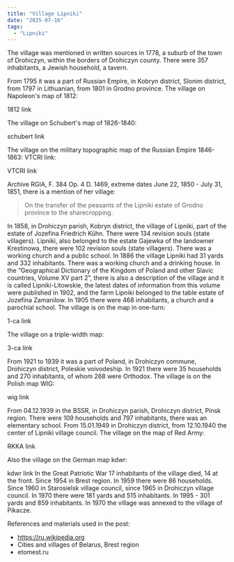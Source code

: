 ```yaml
---
title: "Village Lipniki"
date: "2025-07-16"
tags: 
  - "Lipniki"
---
```


The village was mentioned in written sources in 1778, a suburb of the town of Drohiczyn, within the borders of Drohiczyn county. There were 357 inhabitants, a Jewish household, a tavern.

From 1795 it was a part of Russian Empire, in Kobryn district, Slonim district, from 1797 in Lithuanian, from 1801 in Grodno province. The village on Napoleon's map of 1812:

1812 link

The village on Schubert's map of 1826-1840:

schubert link

The village on the military topographic map of the Russian Empire 1846-1863: VTCRI link:

VTCRI link

Archive RGIA, F. 384 Op. 4 D. 1469, extreme dates June 22, 1850 - July 31, 1851, there is a mention of her village:

> On the transfer of the peasants of the Lipniki estate of Grodno province to the sharecropping.

In 1858, in Drohiczyn parish, Kobryn district, the village of Lipniki, part of the estate of Jozefina Friedrich Kühn. There were 134 revision souls (state villagers). Lipniki, also belonged to the estate Gajewka of the landowner Krestinowa, there were 102 revision souls (state villagers). There was a working church and a public school. In 1886 the village Lipniki had 31 yards and 332 inhabitants. There was a working church and a drinking house. In the “Geographical Dictionary of the Kingdom of Poland and other Slavic countries, Volume XV part 2”, there is also a description of the village and it is called Lipniki-Litowskie, the latest dates of information from this volume were published in 1902, and the farm Lipniki belonged to the table estate of Jozefina Zamanilow. In 1905 there were 468 inhabitants, a church and a parochial school. The village is on the map in one-turn:

1-ca link

The village on a triple-width map:

3-ca link

From 1921 to 1939 it was a part of Poland, in Drohiczyn commune, Drohiczyn district, Poleskie voivodeship. In 1921 there were 35 households and 270 inhabitants, of whom 268 were Orthodox. The village is on the Polish map WIG:

wig link

From 04.12.1939 in the BSSR, in Drohiczyn parish, Drohiczyn district, Pinsk region. There were 109 households and 797 inhabitants, there was an elementary school.  From 15.01.1949 in Drohiczyn district, from 12.10.1940 the center of Lipniki village council. The village on the map of Red Army:

RKKA link

Also the village on the German map kdwr:

kdwr link
In the Great Patriotic War 17 inhabitants of the village died, 14 at the front. Since 1954 in Brest region. In 1959 there were 86 households. Since 1960 in Starosielsk village council, since 1965 in Drohiczyn village council. In 1970 there were 181 yards and 515 inhabitants. In 1995 - 301 yards and 859 inhabitants. In 1970 the village was annexed to the village of Pikacze.

References and materials used in the post:
- https://ru.wikipedia.org
- Cities and villages of Belarus, Brest region
- etomest.ru
